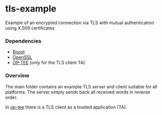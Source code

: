 # tls-example
Example of an encrypted connection via TLS with mutual authentication using X.509 certificates

### Dependencies
- [Boost](https://www.boost.org)
- [OpenSSL](https://www.openssl.org)
- [OP-TEE](https://github.com/OP-TEE) (only for the TLS client TA)

### Overview
The main folder contains an example TLS server and client suitable for all platforms. The server simply sends back all received words in reverse order.

In [op-tee](op-tee) there is a TLS client as a trusted application (TA).
